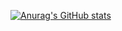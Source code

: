 [![Anurag's GitHub stats](https://github-readme-stats.vercel.app/api?username=codergautam&theme=dark)](https://github.com/anuraghazra/github-readme-stats)
